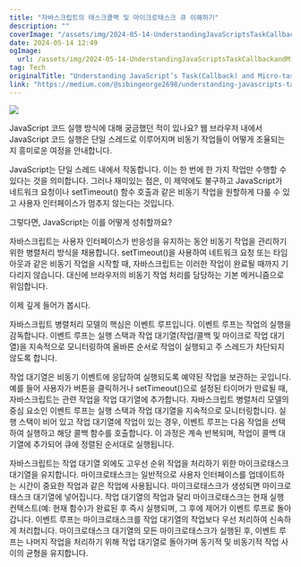 ```yaml
---
title: "자바스크립트의 태스크콜백 및 마이크로태스크 큐 이해하기"
description: ""
coverImage: "/assets/img/2024-05-14-UnderstandingJavaScriptsTaskCallbackandMicro-taskQueues_0.png"
date: 2024-05-14 12:49
ogImage: 
  url: /assets/img/2024-05-14-UnderstandingJavaScriptsTaskCallbackandMicro-taskQueues_0.png
tag: Tech
originalTitle: "Understanding JavaScript’s Task(Callback) and Micro-task Queues"
link: "https://medium.com/@sibingeorge2698/understanding-javascripts-task-callback-and-micro-task-queues-47e9fb00a7a4"
---
```




<img src="/assets/img/2024-05-14-UnderstandingJavaScriptsTaskCallbackandMicro-taskQueues_0.png" />

JavaScript 코드 실행 방식에 대해 궁금했던 적이 있나요? 웹 브라우저 내에서 JavaScript 코드 실행은 단일 스레드로 이루어지며 비동기 작업들이 어떻게 조율되는지 흥미로운 여정을 안내합니다.

JavaScript는 단일 스레드 내에서 작동합니다. 이는 한 번에 한 가지 작업만 수행할 수 있다는 것을 의미합니다. 그러나 재미있는 점은, 이 제약에도 불구하고 JavaScript가 네트워크 요청이나 setTimeout() 함수 호출과 같은 비동기 작업을 원할하게 다룰 수 있고 사용자 인터페이스가 멈추지 않는다는 것입니다.

그렇다면, JavaScript는 이를 어떻게 성취할까요?




자바스크립트는 사용자 인터페이스가 반응성을 유지하는 동안 비동기 작업을 관리하기 위한 병렬처리 방식을 채용합니다. setTimeout()을 사용하여 네트워크 요청 또는 타임아웃과 같은 비동기 작업을 시작할 때, 자바스크립트는 이러한 작업이 완료될 때까지 기다리지 않습니다. 대신에 브라우저의 비동기 작업 처리를 담당하는 기본 메커니즘으로 위임합니다.

이제 깊게 들어가 봅시다.

자바스크립트 병렬처리 모델의 핵심은 이벤트 루프입니다. 이벤트 루프는 작업의 실행을 감독합니다. 이벤트 루프는 실행 스택과 작업 대기열(작업/콜백 및 마이크로 작업 대기열)을 지속적으로 모니터링하여 올바른 순서로 작업이 실행되고 주 스레드가 차단되지 않도록 합니다.

작업 대기열은 비동기 이벤트에 응답하여 실행되도록 예약된 작업을 보관하는 곳입니다. 예를 들어 사용자가 버튼을 클릭하거나 setTimeout()으로 설정된 타이머가 만료될 때, 자바스크립트는 관련 작업을 작업 대기열에 추가합니다. 자바스크립트 병렬처리 모델의 중심 요소인 이벤트 루프는 실행 스택과 작업 대기열을 지속적으로 모니터링합니다. 실행 스택이 비어 있고 작업 대기열에 작업이 있는 경우, 이벤트 루프는 다음 작업을 선택하여 실행하고 해당 콜백 함수를 호출합니다. 이 과정은 계속 반복되며, 작업이 콜백 대기열에 추가되어 큐에 정렬된 순서대로 실행됩니다.



자바스크립트는 작업 대기열 외에도 고우선 순위 작업을 처리하기 위한 마이크로태스크 대기열을 유지합니다. 마이크로태스크는 일반적으로 사용자 인터페이스를 업데이트하는 시간이 중요한 작업과 같은 작업에 사용됩니다. 마이크로태스크가 생성되면 마이크로태스크 대기열에 넣어집니다. 작업 대기열의 작업과 달리 마이크로태스크는 현재 실행 컨텍스트(예: 현재 함수)가 완료된 후 즉시 실행되며, 그 후에 제어가 이벤트 루프로 돌아갑니다. 이벤트 루프는 마이크로태스크를 작업 대기열의 작업보다 우선 처리하여 신속하게 처리합니다. 마이크로태스크 대기열의 모든 마이크로태스크가 실행된 후, 이벤트 루프는 나머지 작업을 처리하기 위해 작업 대기열로 돌아가며 동기적 및 비동기적 작업 사이의 균형을 유지합니다.